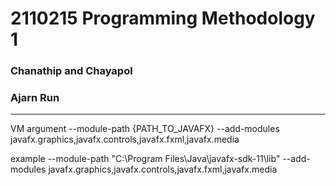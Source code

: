 # 2110215 Programming Methodology 1

### Chanathip and Chayapol

### Ajarn Run

<hr>

VM argument
--module-path {PATH_TO_JAVAFX} --add-modules javafx.graphics,javafx.controls,javafx.fxml,javafx.media

example
--module-path "C:\Program Files\Java\javafx-sdk-11\lib" --add-modules javafx.graphics,javafx.controls,javafx.fxml,javafx.media